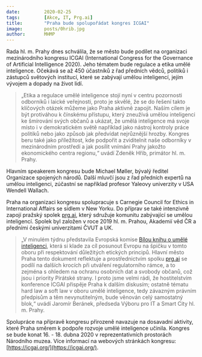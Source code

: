 ```yaml
---
date:         2020-02-25
tags:         [Akce, IT, Prg.ai]
title:        "Praha bude spolupořádat kongres ICGAI"
image: 	      posts/0hrib.jpg
author:       MHMP
---
```


Rada hl. m. Prahy dnes schválila, že se město bude podílet na organizaci mezinárodního kongresu ICGAI (International Congress for the Governance of Artificial Intelligence 2020). Jeho tématem bude regulace a etika umělé inteligence. Očekává se až 450 účastníků z řad předních vědců, politiků i zástupců světových institucí, které se zabývají umělou inteligencí, jejím vývojem a dopady na život lidí.

> „Etika a regulace umělé inteligence stojí nyní v centru pozornosti odborníků i laické veřejnosti, proto je skvělé, že se do řešení takto klíčových otázek můžeme jako Praha aktivně zapojit. Naším cílem je být protiváhou k čínskému přístupu, který zneužívá umělou inteligenci ke šmírování svých občanů a ukázat, že umělá inteligence má svoje místo i v demokratickém světě například jako nástroj kontroly práce politiků nebo jako způsob jak předvídat nejrůznější hrozby. Kongres beru také jako příležitost, kde podpořit a zviditelnit naše odborníky v mezinárodním prostředí a jak posílit vnímání Prahy jakožto ekonomického centra regionu,“ uvádí Zdeněk Hřib, primátor hl. m. Prahy.

Hlavním speakerem kongresu bude Michael Møller, bývalý ředitel Organizace spojených národů. Další mluvčí jsou z řad předních expertů na umělou inteligenci, zúčastní se například profesor Yaleovy univerzity v USA Wendell Wallach.

Praha na organizaci kongresu spolupracuje s Carnegie Council for Ethics in International Affairs se sídlem v New Yorku. Do příprav se také intenzivně zapojí pražský spolek [prg.ai](http://prg.ai/), který sdružuje komunitu zabývající se umělou inteligencí. Spolek byl založen v roce 2019 hl. m. Prahou, Akademií věd ČR a předními českými univerzitami ČVUT a UK. 

> „V minulém týdnu představila Evropská komise [Bílou knihu o umělé inteligenci](https://ec.europa.eu/czech-republic/news/200219_digitaleu_cs), která si klade za cíl posunout Evropu na špičku v tomto oboru při respektování důležitých etických principů. Hlavní město Praha tento dokument reflektuje a prostřednictvím spolku [prg.ai](http://prg.ai/) se podílí na dalších krocích při utváření regulatorního rámce, a to zejména s ohledem na ochranu osobních dat a svobody občanů, což jsou i priority Pirátské strany. I proto jsme velmi rádi, že hostitelstvím konference ICGAI přispěje Praha k dalším diskusím; ostatně tématu hard law a soft law v oboru umělé inteligence, tedy závazným právním předpisům a těm nevynutitelným, bude věnován celý samostatný blok,“ uvádí Jaromír Beránek, předseda Výboru pro IT a Smart City hl. m. Prahy.

Spolupráce na přípravě kongresu přirozeně navazuje na dosavadní aktivity, které Praha směrem k podpoře rozvoje umělé inteligence učinila. Kongres se bude konat 16. - 18. dubna 2020 v reprezentativních prostorách Národního muzea. Více informací na webových stránkách kongresu: [https://icgai.org/](https://icgai.org/).


